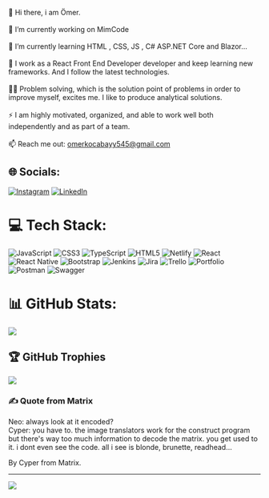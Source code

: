 💫 Hi there, i am Ömer.<br><br>🔭 I’m currently working on MimCode<br><br>🌱 I’m currently learning HTML , CSS, JS , C# ASP.NET Core and Blazor...<br><br>🧳 I work as a React Front End Developer developer and keep learning new frameworks. And I follow the latest technologies.<br><br>👨‍💻 Problem solving, which is the solution point of problems in order to improve myself, excites me. I like to produce analytical solutions.<br><br>⚡ I am highly motivated, organized, and able to work well both independently and as part of a team.<br><br>📫 Reach me out: omerkocabayy545@gmail.com


## 🌐 Socials:
[![Instagram](https://img.shields.io/badge/Instagram-%23E4405F.svg?logo=Instagram&logoColor=white)](https://instagram.com/omer.kcby) [![LinkedIn](https://img.shields.io/badge/LinkedIn-%230077B5.svg?logo=linkedin&logoColor=white)](https://linkedin.com/in/ömerkocabay/) 

# 💻 Tech Stack:
![JavaScript](https://img.shields.io/badge/javascript-%23323330.svg?style=for-the-badge&logo=javascript&logoColor=%23F7DF1E) ![CSS3](https://img.shields.io/badge/css3-%231572B6.svg?style=for-the-badge&logo=css3&logoColor=white) ![TypeScript](https://img.shields.io/badge/typescript-%23007ACC.svg?style=for-the-badge&logo=typescript&logoColor=white) ![HTML5](https://img.shields.io/badge/html5-%23E34F26.svg?style=for-the-badge&logo=html5&logoColor=white) ![Netlify](https://img.shields.io/badge/netlify-%23000000.svg?style=for-the-badge&logo=netlify&logoColor=#00C7B7) ![React](https://img.shields.io/badge/react-%2320232a.svg?style=for-the-badge&logo=react&logoColor=%2361DAFB) ![React Native](https://img.shields.io/badge/react_native-%2320232a.svg?style=for-the-badge&logo=react&logoColor=%2361DAFB) ![Bootstrap](https://img.shields.io/badge/bootstrap-%23563D7C.svg?style=for-the-badge&logo=bootstrap&logoColor=white) ![Jenkins](https://img.shields.io/badge/jenkins-%232C5263.svg?style=for-the-badge&logo=jenkins&logoColor=white) ![Jira](https://img.shields.io/badge/jira-%230A0FFF.svg?style=for-the-badge&logo=jira&logoColor=white) ![Trello](https://img.shields.io/badge/Trello-%23026AA7.svg?style=for-the-badge&logo=Trello&logoColor=white) ![Portfolio](https://img.shields.io/badge/Portfolio-%23000000.svg?style=for-the-badge&logo=firefox&logoColor=#FF7139) ![Postman](https://img.shields.io/badge/Postman-FF6C37?style=for-the-badge&logo=postman&logoColor=white) ![Swagger](https://img.shields.io/badge/-Swagger-%23Clojure?style=for-the-badge&logo=swagger&logoColor=white)
# 📊 GitHub Stats:
![](https://github-readme-streak-stats.herokuapp.com/?user=ilkerteymur&theme=dark&hide_border=false)<br/>

## 🏆 GitHub Trophies
![](https://github-profile-trophy.vercel.app/?username=ilkerteymur&theme=radical&no-frame=false&no-bg=true&margin-w=4)

### ✍️  Quote from Matrix
Neo: always look at it encoded? <br>
Cyper: you have to. the image translators work for the construct program
but there's way too much information to decode the matrix.
you get used to it. i dont even see the code. all i see is blonde, brunette, readhead... 

By Cyper from Matrix.

---
[![](https://visitcount.itsvg.in/api?id=ilkerteymur&icon=0&color=0)](https://visitcount.itsvg.in)

<!-- Proudly created with GPRM ( https://gprm.itsvg.in ) -->
